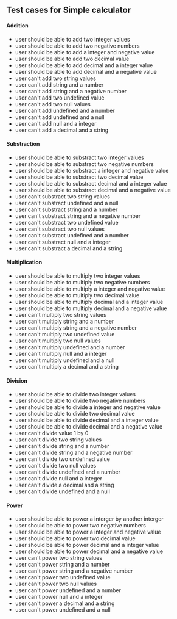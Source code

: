 ## Test cases for Simple calculator

#### Addition
* user should be able to add two integer values
* user should be able to add two negative numbers
* user should be able to add a integer and negative value
* user should be able to add two decimal value
* user should be able to add decimal and a integer value
* user should be able to add decimal and a negative value
* user can't add two string values
* user can't add string and a number
* user can't add string and a negative number
* user can't add two undefined value
* user can't add two null values
* user can't add undefined and a number
* user can't add undefined and a null
* user can't add null and a integer
* user can't add a decimal and a string

#### Substraction
* user should be able to substract two integer values
* user should be able to substract two negative numbers
* user should be able to substract a integer and negative value
* user should be able to substract two decimal value
* user should be able to substract decimal and a integer value
* user should be able to substract decimal and a negative value
* user can't substract two string values
* user can't substract undefined and a null
* user can't substract string and a number
* user can't substract string and a negative number
* user can't substract two undefined value
* user can't substract two null values
* user can't substract undefined and a number
* user can't substract null and a integer
* user can't substract a decimal and a string

#### Multiplication
* user should be able to multiply two integer values
* user should be able to multiply two negative numbers
* user should be able to multiply a integer and negative value
* user should be able to multiply two decimal value
* user should be able to multiply decimal and a integer value
* user should be able to multiply decimal and a negative value
* user can't multiply two string values
* user can't multiply string and a number
* user can't multiply string and a negative number
* user can't multiply two undefined value
* user can't multiply two null values
* user can't multiply undefined and a number
* user can't multiply null and a integer
* user can't multiply undefined and a null
* user can't multiply a decimal and a string

#### Division
* user should be able to divide two integer values
* user should be able to divide two negative numbers
* user should be able to divide a integer and negative value
* user should be able to divide two decimal value
* user should be able to divide decimal and a integer value
* user should be able to divide decimal and a negative value
* user can't divide value 1 by 0
* user can't divide two string values
* user can't divide string and a number
* user can't divide string and a negative number
* user can't divide two undefined value
* user can't divide two null values
* user can't divide undefined and a number
* user can't divide null and a integer
* user can't divide a decimal and a string
* user can't divide undefined and a null

#### Power
* user should be able to power a interger by another interger 
* user should be able to power two negative numbers
* user should be able to power a integer and negative value
* user should be able to power two decimal value
* user should be able to power decimal and a integer value
* user should be able to power decimal and a negative value
* user can't power two string values
* user can't power string and a number
* user can't power string and a negative number
* user can't power two undefined value
* user can't power two null values
* user can't power undefined and a number
* user can't power null and a integer
* user can't power a decimal and a string
* user can't power undefined and a null
